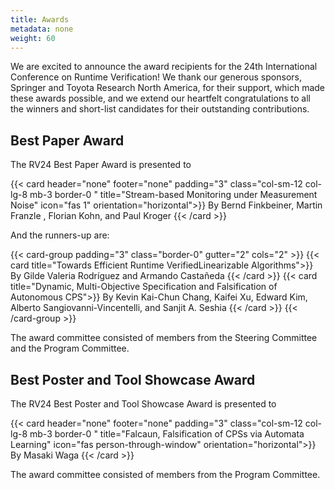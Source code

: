 ```yaml
---
title: Awards
metadata: none
weight: 60
---
```


We are excited to announce the award recipients for the 24th International Conference on Runtime Verification! We thank our generous sponsors, Springer and Toyota Research North America, for their support, which made these awards possible, and we extend our heartfelt congratulations to all the winners and short-list candidates for their outstanding contributions.

## Best Paper Award 

The RV24 Best Paper Award is presented to

{{< card header="none" footer="none" padding="3" class="col-sm-12 col-lg-8 mb-3 border-0 " title="Stream-based Monitoring under Measurement Noise" icon="fas 1" orientation="horizontal">}}
By Bernd Finkbeiner, Martin Franzle , Florian Kohn, and Paul Kroger
{{< /card >}}

And the runners-up are:

{{< card-group padding="3" class="border-0" gutter="2" cols="2" >}}
{{< card title="Towards Efficient Runtime VerifiedLinearizable Algorithms">}}
By Gilde Valeria Rodríguez and Armando Castañeda
{{< /card >}}
{{< card title="Dynamic, Multi-Objective Specification and Falsification of Autonomous CPS">}}
By Kevin Kai-Chun Chang, Kaifei Xu, Edward Kim, Alberto Sangiovanni-Vincentelli, and Sanjit A. Seshia
{{< /card >}}
{{< /card-group >}}

The award committee consisted of members from the Steering Committee and the Program Committee.

## Best Poster and Tool Showcase Award

The RV24 Best Poster and Tool Showcase Award is presented to

{{< card header="none" footer="none" padding="3" class="col-sm-12 col-lg-8 mb-3 border-0 " title="Falcaun, Falsification of CPSs via Automata Learning" icon="fas person-through-window" orientation="horizontal">}}
By Masaki Waga
{{< /card >}}

The award committee consisted of members from the Program Committee.
